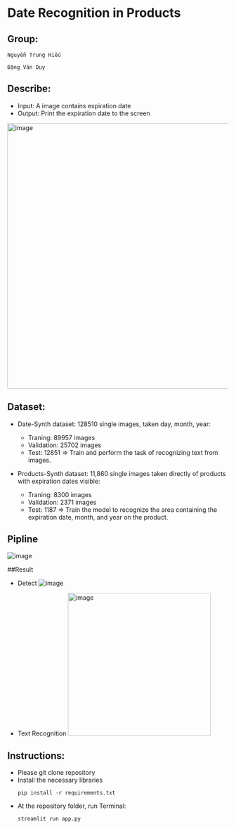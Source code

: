 #  Date Recognition in Products

## Group:

    Nguyễn Trung Hiếu
    
    Đặng Văn Duy


## Describe:
  - Input: A image contains expiration date 
  - Output: Print the expiration date to the screen

<img width="604" alt="image" src="https://github.com/HieuNTg/Date-Recognition/assets/96096473/23da4d31-45d7-4824-96bd-3b2aa25b090f">

## Dataset:
- Date-Synth dataset: 128510 single images, taken day, month, year: 
    - Traning: 89957 images
    - Validation: 25702 images
    - Test: 12851
=> Train and perform the task of recognizing text from images.

- Products-Synth dataset: 11,860 single images taken directly of products with expiration dates visible:
    - Traning: 8300 images
    - Validation: 2371 images
    - Test: 1187
=> Train the model to recognize the area containing the expiration date, month, and year on the product.

## Pipline

![image](https://github.com/HieuNTg/Date-Recognition/assets/96096473/d099d802-15ea-4529-8eac-a8a3d6a84bda)

##Result
- Detect
      ![image](https://github.com/HieuNTg/Date-Recognition/assets/96096473/e3e831fa-b112-439f-8f3f-7ad5f7aa7345)

- Text Recognition
        <img width="325" alt="image" src="https://github.com/HieuNTg/Date-Recognition/assets/96096473/0c8f2223-ef85-43cc-a957-2865861b330a">

## Instructions:
- Please git clone repository
- Install the necessary libraries
  ```shell
  pip install -r requirements.txt
  
- At the repository folder, run Terminal:
   ```shell
  streamlit run app.py
  
